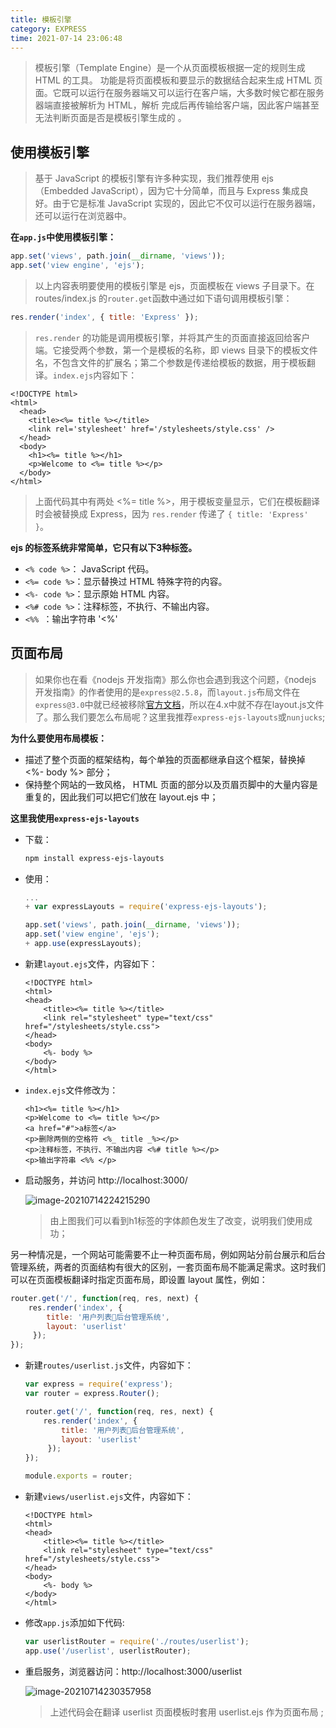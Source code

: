 ```yaml
---
title: 模板引擎
category: EXPRESS
time: 2021-07-14 23:06:48
---
```


> 模板引擎（Template Engine）是一个从页面模板根据一定的规则生成 HTML 的工具。  功能是将页面模板和要显示的数据结合起来生成 HTML 页面。它既可以运行在服务器端又可以运行在客户端，大多数时候它都在服务器端直接被解析为 HTML，解析
> 完成后再传输给客户端，因此客户端甚至无法判断页面是否是模板引擎生成的 。

## 使用模板引擎  

> 基于 JavaScript 的模板引擎有许多种实现，我们推荐使用 ejs （Embedded JavaScript），因为它十分简单，而且与 Express 集成良好。由于它是标准 JavaScript 实现的，因此它不仅可以运行在服务器端，还可以运行在浏览器中。

**在`app.js`中使用模板引擎：**

```javascript
app.set('views', path.join(__dirname, 'views'));
app.set('view engine', 'ejs');
```

> 以上内容表明要使用的模板引擎是 ejs，页面模板在 views 子目录下。在 routes/index.js 的`router.get`函数中通过如下语句调用模板引擎：  

```javascript
res.render('index', { title: 'Express' });
```

> `res.render` 的功能是调用模板引擎，并将其产生的页面直接返回给客户端。它接受两个参数，第一个是模板的名称，即 views 目录下的模板文件名，不包含文件的扩展名；第二个参数是传递给模板的数据，用于模板翻译。`index.ejs`内容如下：  

```ejs
<!DOCTYPE html>
<html>
  <head>
    <title><%= title %></title>
    <link rel='stylesheet' href='/stylesheets/style.css' />
  </head>
  <body>
    <h1><%= title %></h1>
    <p>Welcome to <%= title %></p>
  </body>
</html>
```

> 上面代码其中有两处 <%= title %>，用于模板变量显示，它们在模板翻译时会被替换成 Express，因为 `res.render` 传递了 `{ title: 'Express' }`。  

**ejs 的标签系统非常简单，它只有以下3种标签。**  

- `<% code %>`： JavaScript 代码。
- `<%= code %>`：显示替换过 HTML 特殊字符的内容。
- `<%- code %>`：显示原始 HTML 内容。  
- `<%# code %>`：注释标签，不执行、不输出内容。
- `<%% `：输出字符串 '<%'

## 页面布局  

> 如果你也在看《nodejs 开发指南》那么你也会遇到我这个问题，《nodejs 开发指南》的作者使用的是`express@2.5.8`，而`layout.js`布局文件在`express@3.0`中就已经被移除[官方文档](https://github.com/expressjs/express/wiki/Migrating-from-2.x-to-3.x)，所以在4.x中就不存在layout.js文件了。那么我们要怎么布局呢？这里我推荐`express-ejs-layouts`或`nunjucks`;

**为什么要使用布局模板：**

- 描述了整个页面的框架结构，每个单独的页面都继承自这个框架，替换掉 <%- body %> 部分；
- 保持整个网站的一致风格， HTML 页面的<head>部分以及页眉页脚中的大量内容是重复的，因此我们可以把它们放在 layout.ejs 中；

**这里我使用`express-ejs-layouts`**

- 下载：

  ```bash
  npm install express-ejs-layouts
  ```

- 使用：

  ```javascript
  ...
  + var expressLayouts = require('express-ejs-layouts');
  
  app.set('views', path.join(__dirname, 'views'));
  app.set('view engine', 'ejs');
  + app.use(expressLayouts);
  ```

- 新建`layout.ejs`文件，内容如下：

  ```ejs
  <!DOCTYPE html>
  <html>
  <head>
      <title><%= title %></title>
      <link rel="stylesheet" type="text/css" href="/stylesheets/style.css">
  </head>
  <body>
      <%- body %>
  </body>
  </html>
  ```

- `index.ejs`文件修改为：

  ```ejs
  <h1><%= title %></h1>
  <p>Welcome to <%= title %></p>
  <a href="#">a标签</a>
  <p>删除两侧的空格符 <%_ title _%></p>
  <p>注释标签，不执行、不输出内容 <%# title %></p>
  <p>输出字符串 <%% </p>
  ```

- 启动服务，并访问 http://localhost:3000/

  ![image-20210714224215290](assets/image-20210714224215290.png)

  > 由上图我们可以看到h1标签的字体颜色发生了改变，说明我们使用成功；

另一种情况是，一个网站可能需要不止一种页面布局，例如网站分前台展示和后台管理系统，两者的页面结构有很大的区别，一套页面布局不能满足需求。这时我们可以在页面模板翻译时指定页面布局，即设置 layout 属性，例如：  

```javascript
router.get('/', function(req, res, next) {
    res.render('index', { 
        title: '用户列表后台管理系统',
        layout: 'userlist'
     });
});
```

- 新建`routes/userlist.js`文件，内容如下：

  ```javascript
  var express = require('express');
  var router = express.Router();
  
  router.get('/', function(req, res, next) {
      res.render('index', { 
          title: '用户列表后台管理系统',
          layout: 'userlist'
       });
  });
  
  module.exports = router;
  ```

- 新建`views/userlist.ejs`文件，内容如下：

  ```ejs
  <!DOCTYPE html>
  <html>
  <head>
      <title><%= title %></title>
      <link rel="stylesheet" type="text/css" href="/stylesheets/style.css">
  </head>
  <body>
      <%- body %>
  </body>
  </html>
  ```

- 修改`app.js`添加如下代码:

  ```javascript
  var userlistRouter = require('./routes/userlist');
  app.use('/userlist', userlistRouter);
  ```

- 重启服务，浏览器访问：http://localhost:3000/userlist

  ![image-20210714230357958](assets/image-20210714230357958.png)

  > 上述代码会在翻译 userlist 页面模板时套用 userlist.ejs 作为页面布局 ;

